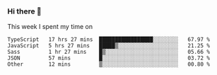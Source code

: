 ### Hi there 👋

<!--
**qiruohan/qiruohan** is a ✨ _special_ ✨ repository because its `README.md` (this file) appears on your GitHub profile.

Here are some ideas to get you started:

- 🔭 I’m currently working on ...
- 🌱 I’m currently learning ...
- 👯 I’m looking to collaborate on ...
- 🤔 I’m looking for help with ...
- 💬 Ask me about ...
- 📫 How to reach me: ...
- 😄 Pronouns: ...
- ⚡ Fun fact: ...
-->

This week I spent my time on 
<!--START_SECTION:waka-->
```text
TypeScript   17 hrs 27 mins  █████████████████░░░░░░░░   67.97 % 
JavaScript   5 hrs 27 mins   █████▒░░░░░░░░░░░░░░░░░░░   21.25 % 
Sass         1 hr 27 mins    █▒░░░░░░░░░░░░░░░░░░░░░░░   05.66 % 
JSON         57 mins         █░░░░░░░░░░░░░░░░░░░░░░░░   03.72 % 
Other        12 mins         ▒░░░░░░░░░░░░░░░░░░░░░░░░   00.80 % 
```
<!--END_SECTION:waka-->
